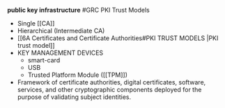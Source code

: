**public key infrastructure**
#GRC PKI Trust Models
- Single [[CA]]
- Hierarchical (Intermediate CA)
- [[6A Certificates and  Certificate Authorities#PKI TRUST MODELS |PKI trust model]]
- KEY MANAGEMENT DEVICES
	- smart-card 
	- USB
	- Trusted Platform Module ([[TPM]])
- Framework of certificate authorities, digital certificates, software, services, and other cryptographic components deployed for the purpose of validating subject identities.